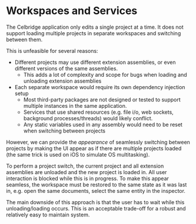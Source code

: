 # Workspaces and Services

The Celbridge application only edits a single project at a time. It does not support loading multiple
projects in separate workspaces and switching between them. 

This is unfeasible for several reasons:
- Different projects may use different extension assemblies, or even different versions of the same assemblies.
  - This adds a lot of complexity and scope for bugs when loading and unloading extension assemblies
- Each separate workspace would require its own dependency injection setup
  - Most third-party packages are not designed or tested to support multiple instances in the same application.
  - Services that use shared resources (e.g. file i/o, web sockets, background processes/threads) would likely conflict.
  - Any static variables used in any assembly would need to be reset when switching between projects

However, we can provide the _appearance_ of seamlessly switching between projects by making the UI appear as 
if there are multiple projects loaded (the same trick is used on iOS to simulate OS multitasking).

To perform a project switch, the current project and all extension assemblies are unloaded and the new project is 
loaded in. All user interaction is blocked while this is in progress. To make this appear seamless, the workspace
must be restored to the same state as it was last in, e.g. open the same documents, select the same entity in the 
inspector.

The main downside of this approach is that the user has to wait while this unloading/loading occurs. This is an
acceptable trade-off for a robust and relatively easy to maintain system.  